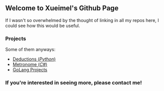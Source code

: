 ## Welcome to Xueimel's Github Page
If I wasn't so overwhelmed by the thought of linking in all my repos here, I could see how this would be useful.

### Projects
Some of them anyways:

- [Deductions (_Python_)](https://github.com/xueimel/Deductions)
- [Metronome (_C#_)](https://github.com/xueimel/MetroGnome)
- [GoLang Projects ](https://github.com/xueimel/Golang)

### If you're interested in seeing more, please contact me!
